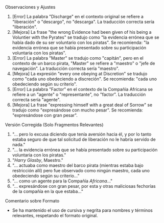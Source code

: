Observaciones y Ajustes

1. [Error] La palabra "Discharge" en el contexto original se refiere a "liberación" o "descargo", no "descarga". La traducción correcta sería "liberación".
2. [Mejora] La frase "the wrong Evidence had been given of his being a Voluntier with the Pyrates" se tradujo como "la evidencia errónea que se había dado de su ser voluntario con los piratas". Se recomienda: "la evidencia errónea que se había presentado sobre su participación voluntaria con los piratas".
3. [Error] La palabra "Master" se tradujo como "capitán", pero en el contexto de un barco pirata, "Master" se refiere a "maestro" o "jefe de navegación". La traducción correcta sería "maestro".
4. [Mejora] La expresión "every one obeying at Discretion" se tradujo como "cada uno obedeciendo a discreción". Se recomienda: "cada uno obedeciendo según su criterio".
5. [Error] La palabra "Factor" en el contexto de la Compañía Africana se refiere a un "agente" o "representante", no "factor". La traducción correcta sería "agente".
6. [Mejora] La frase "expressing himself with a great deal of Sorrow" se tradujo como "expresándose con mucho pesar". Se recomienda: "expresándose con gran pesar".

Versión Corregida (Solo Fragmentos Relevantes)

1. "... pero lo excusa diciendo que tenía aversión hacia él, y por lo tanto estaba seguro de que tal solicitud de liberación no le habría servido de nada."
2. "... la evidencia errónea que se había presentado sobre su participación voluntaria con los piratas."
3. "*Harry Glasby*, Maestro."
4. "... actuaba como maestro del barco pirata (mientras estaba bajo restricción allí) pero fue observado como ningún maestro, cada uno obedeciendo según su criterio..."
5. "... como un agente para la Compañía *Africana*..."
6. "... expresándose con gran pesar, por esta y otras maliciosas fechorías de la compañía en la que estaba..."

Comentario sobre Formato

- Se ha mantenido el uso de cursiva y negrita para nombres y términos relevantes, respetando el formato original.